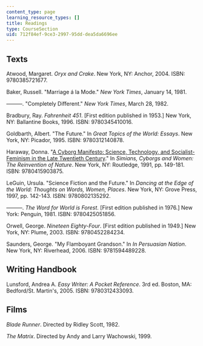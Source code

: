 ```yaml
---
content_type: page
learning_resource_types: []
title: Readings
type: CourseSection
uid: 712f84ef-9ce3-2997-95dd-dea5da6696ee
---
```


Texts
-----

Atwood, Margaret. _Oryx and Crake_. New York, NY: Anchor, 2004. ISBN: 9780385721677.

Baker, Russell. "Marriage á la Mode." _New York Times_, January 14, 1981.

———. "Completely Different." _New York Times_, March 28, 1982.

Bradbury, Ray. _Fahrenheit 451_. \[First edition published in 1953.\] New York, NY: Ballantine Books, 1996. ISBN: 9780345410016.

Goldbarth, Albert. "The Future." In _Great Topics of the World: Essays_. New York, NY: Picador, 1995. ISBN: 9780312140878.

Haraway, Donna. "[A Cyborg Manifesto: Science, Technology, and Socialist-Feminism in the Late Twentieth Century](http://readingrhetoric.wordpress.com/2012/02/18/a-cyborg-manifesto-science-technology-and-socialist-feminism-in-the-late-twentieth-century/)." In _Simians, Cyborgs and Women: The Reinvention of Nature_. New York, NY: Routledge, 1991, pp. 149-181. ISBN: 9780415903875.

LeGuin, Ursula. "Science Fiction and the Future." In _Dancing at the Edge of the World: Thoughts on Words, Women, Places_. New York, NY: Grove Press, 1997, pp. 142-143. ISBN: 9780802135292.

———. _The Word for World is Forest_. \[First edition published in 1976.\] New York: Penguin, 1981. ISBN: 9780425051856.

Orwell, George. _Nineteen Eighty-Four_. \[First edition published in 1949.\] New York, NY: Plume, 2003. ISBN: 9780452284234.

Saunders, George. "My Flamboyant Grandson." In _In Persuasian Nation_. New York, NY: Riverhead, 2006. ISBN: 9781594489228.

Writing Handbook
----------------

Lunsford, Andrea A. _Easy Writer: A Pocket Reference_. 3rd ed. Boston, MA: Bedford/St. Martin's, 2005. ISBN: 9780312433093.

Films
-----

_Blade Runner_. Directed by Ridley Scott, 1982.

_The Matrix_. Directed by Andy and Larry Wachowski, 1999.